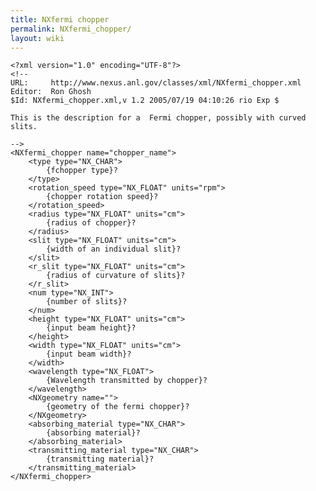 ```yaml
---
title: NXfermi chopper
permalink: NXfermi_chopper/
layout: wiki
---
```


    <?xml version="1.0" encoding="UTF-8"?>
    <!--
    URL:     http://www.nexus.anl.gov/classes/xml/NXfermi_chopper.xml
    Editor:  Ron Ghosh
    $Id: NXfermi_chopper.xml,v 1.2 2005/07/19 04:10:26 rio Exp $

    This is the description for a  Fermi chopper, possibly with curved slits.

    -->
    <NXfermi_chopper name="chopper_name">
        <type type="NX_CHAR">
            {fchopper type}?
        </type>
        <rotation_speed type="NX_FLOAT" units="rpm">
            {chopper rotation speed}? 
        </rotation_speed>
        <radius type="NX_FLOAT" units="cm">
            {radius of chopper}? 
        </radius>
        <slit type="NX_FLOAT" units="cm">
            {width of an individual slit}? 
        </slit>
        <r_slit type="NX_FLOAT" units="cm">
            {radius of curvature of slits}? 
        </r_slit>
        <num type="NX_INT">
            {number of slits}? 
        </num>
        <height type="NX_FLOAT" units="cm">
            {input beam height}? 
        </height>
        <width type="NX_FLOAT" units="cm">
            {input beam width}? 
        </width>
        <wavelength type="NX_FLOAT">
            {Wavelength transmitted by chopper}?
        </wavelength>
        <NXgeometry name="">
            {geometry of the fermi chopper}?
        </NXgeometry>
        <absorbing_material type="NX_CHAR">
            {absorbing material}?
        </absorbing_material>
        <transmitting_material type="NX_CHAR">
            {transmitting material}?
        </transmitting_material>
    </NXfermi_chopper>

